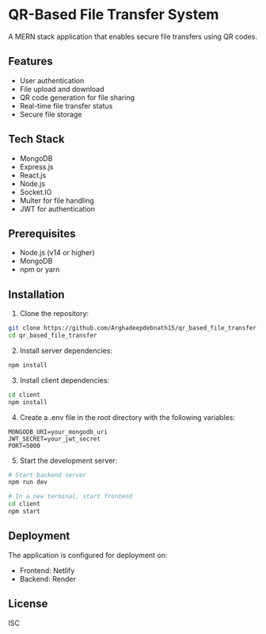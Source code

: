 # QR-Based File Transfer System

A MERN stack application that enables secure file transfers using QR codes.

## Features

- User authentication
- File upload and download
- QR code generation for file sharing
- Real-time file transfer status
- Secure file storage

## Tech Stack

- MongoDB
- Express.js
- React.js
- Node.js
- Socket.IO
- Multer for file handling
- JWT for authentication

## Prerequisites

- Node.js (v14 or higher)
- MongoDB
- npm or yarn

## Installation

1. Clone the repository:
```bash
git clone https://github.com/Arghadeepdebnath15/qr_based_file_transfer.git
cd qr_based_file_transfer
```

2. Install server dependencies:
```bash
npm install
```

3. Install client dependencies:
```bash
cd client
npm install
```

4. Create a .env file in the root directory with the following variables:
```
MONGODB_URI=your_mongodb_uri
JWT_SECRET=your_jwt_secret
PORT=5000
```

5. Start the development server:
```bash
# Start backend server
npm run dev

# In a new terminal, start frontend
cd client
npm start
```

## Deployment

The application is configured for deployment on:
- Frontend: Netlify
- Backend: Render

## License

ISC 